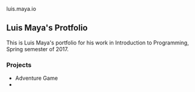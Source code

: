 luis.maya.io
## Luis Maya's Protfolio

This is Luis Maya's portfolio for his work in Introduction to Programming, Spring semester of 2017.

### Projects

- Adventure Game 
- 
